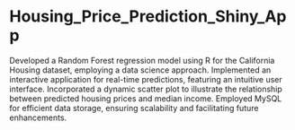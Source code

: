 # Housing_Price_Prediction_Shiny_App

Developed a Random Forest regression model using R for the California Housing dataset, employing a data science approach. Implemented an interactive application for real-time predictions, featuring an intuitive user interface. Incorporated a dynamic scatter plot to illustrate the relationship between predicted housing prices and median income. Employed MySQL for efficient data storage, ensuring scalability and facilitating future enhancements.
